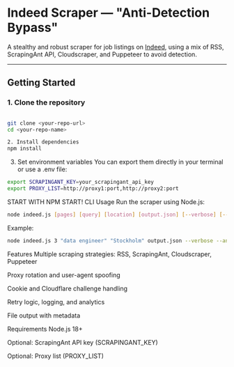 # Indeed Scraper  — "Anti-Detection Bypass"

A stealthy and robust scraper for job listings on [Indeed](https://www.indeed.com), using a mix of RSS, ScrapingAnt API, Cloudscraper, and Puppeteer to avoid detection.

---

## Getting Started

### 1. Clone the repository
```bash

git clone <your-repo-url>
cd <your-repo-name>

2. Install dependencies
npm install

```
3. Set environment variables
You can export them directly in your terminal or use a .env file:
```bash
export SCRAPINGANT_KEY=your_scrapingant_api_key
export PROXY_LIST=http://proxy1:port,http://proxy2:port
```
START WITH NPM START!
CLI Usage
Run the scraper using Node.js:
```bash
node indeed.js [pages] [query] [location] [output.json] [--verbose] [--analytics]
```
Example:
```bash
node indeed.js 3 "data engineer" "Stockholm" output.json --verbose --analytics
```
Features
Multiple scraping strategies: RSS, ScrapingAnt, Cloudscraper, Puppeteer

Proxy rotation and user-agent spoofing

Cookie and Cloudflare challenge handling

Retry logic, logging, and analytics

File output with metadata

Requirements
Node.js 18+

Optional: ScrapingAnt API key (SCRAPINGANT_KEY)

Optional: Proxy list (PROXY_LIST)

